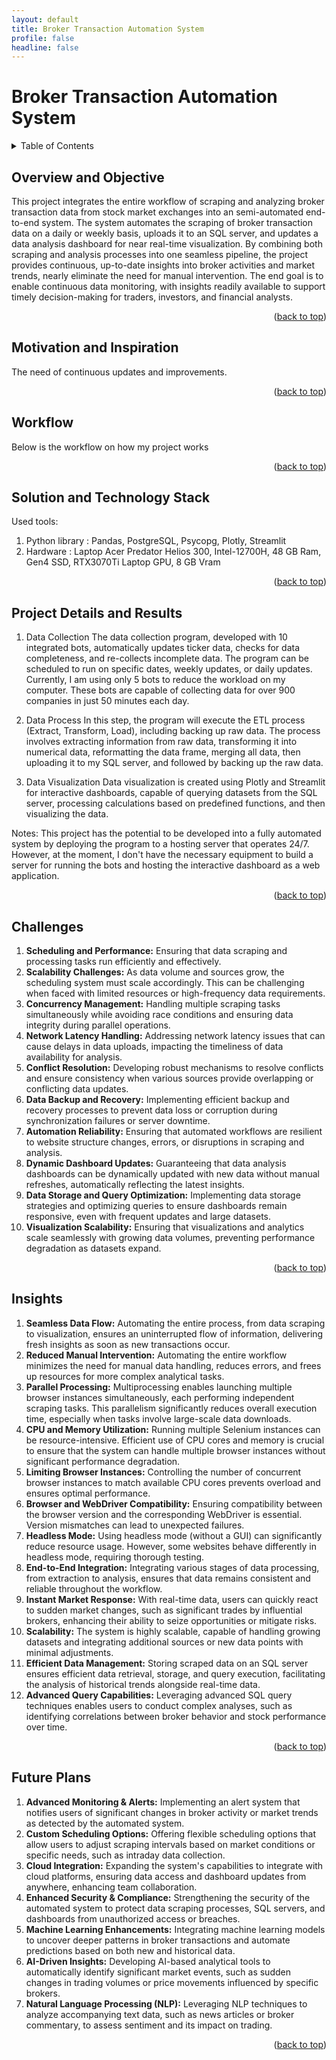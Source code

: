 ```yaml
---
layout: default
title: Broker Transaction Automation System
profile: false
headline: false
---
```


<a id="readme-top"></a>

# Broker Transaction Automation System

<!-- TABLE OF CONTENTS -->
<details>
  <summary>Table of Contents</summary>
  <ol>
    <li> <a href="#overview-and-objective">Overview and Objective</a></li>
    <li><a href="#motivation-and-inspiration">Motivation and Inspiration</a></li>
    <li><a href="#workflow">Workflow</a></li>
    <li><a href="#solution-and-technology-stack">Solution and Technology Stack</a></li>
    <li><a href="#project-details-and-results">Project Details and Results</a></li>
    <li><a href="#challenges">Challenges</a></li>
    <li><a href="#insights">Insights</a></li>
    <li><a href="#future-plans">Future Plans</a></li>
  </ol>
</details>

## Overview and Objective
This project integrates the entire workflow of scraping and analyzing broker transaction data from stock market exchanges into an semi-automated end-to-end system. The system automates the scraping of broker transaction data on a daily or weekly basis, uploads it to an SQL server, and updates a data analysis dashboard for near real-time visualization. By combining both scraping and analysis processes into one seamless pipeline, the project provides continuous, up-to-date insights into broker activities and market trends, nearly eliminate the need for manual intervention. The end goal is to enable continuous data monitoring, with insights readily available to support timely decision-making for traders, investors, and financial analysts.

<p align="right">(<a href="#readme-top">back to top</a>)</p>

## Motivation and Inspiration
The need of continuous updates and improvements.

<p align="right">(<a href="#readme-top">back to top</a>)</p>

## Workflow
Below is the workflow on how my project works

<p align="right">(<a href="#readme-top">back to top</a>)</p>

## Solution and Technology Stack
Used tools:
1. Python library : Pandas, PostgreSQL, Psycopg, Plotly, Streamlit
2. Hardware : Laptop Acer Predator Helios 300, Intel-12700H, 48 GB Ram, Gen4 SSD, RTX3070Ti Laptop GPU, 8 GB Vram

<p align="right">(<a href="#readme-top">back to top</a>)</p>

## Project Details and Results
1. Data Collection
The data collection program, developed with 10 integrated bots, automatically updates ticker data, checks for data completeness, and re-collects incomplete data. The program can be scheduled to run on specific dates, weekly updates, or daily updates. Currently, I am using only 5 bots to reduce the workload on my computer. These bots are capable of collecting data for over 900 companies in just 50 minutes each day.

3. Data Process
In this step, the program will execute the ETL process (Extract, Transform, Load), including backing up raw data. The process involves extracting information from raw data, transforming it into numerical data, reformatting the data frame, merging all data, then uploading it to my SQL server, and followed by backing up the raw data.

2. Data Visualization
Data visualization is created using Plotly and Streamlit for interactive dashboards, capable of querying datasets from the SQL server, processing calculations based on predefined functions, and then visualizing the data.

Notes:
This project has the potential to be developed into a fully automated system by deploying the program to a hosting server that operates 24/7. However, at the moment, I don't have the necessary equipment to build a server for running the bots and hosting the interactive dashboard as a web application.

<p align="right">(<a href="#readme-top">back to top</a>)</p>

## Challenges
1. **Scheduling and Performance:** Ensuring that data scraping and processing tasks run efficiently and effectively.
2. **Scalability Challenges:** As data volume and sources grow, the scheduling system must scale accordingly. This can be challenging when faced with limited resources or high-frequency data requirements.
3. **Concurrency Management:** Handling multiple scraping tasks simultaneously while avoiding race conditions and ensuring data integrity during parallel operations.
4. **Network Latency Handling:** Addressing network latency issues that can cause delays in data uploads, impacting the timeliness of data availability for analysis.
5. **Conflict Resolution:** Developing robust mechanisms to resolve conflicts and ensure consistency when various sources provide overlapping or conflicting data updates.
6. **Data Backup and Recovery:** Implementing efficient backup and recovery processes to prevent data loss or corruption during synchronization failures or server downtime.
7. **Automation Reliability:** Ensuring that automated workflows are resilient to website structure changes, errors, or disruptions in scraping and analysis.
8. **Dynamic Dashboard Updates:** Guaranteeing that data analysis dashboards can be dynamically updated with new data without manual refreshes, automatically reflecting the latest insights.
9. **Data Storage and Query Optimization:** Implementing data storage strategies and optimizing queries to ensure dashboards remain responsive, even with frequent updates and large datasets.
10. **Visualization Scalability:** Ensuring that visualizations and analytics scale seamlessly with growing data volumes, preventing performance degradation as datasets expand.

<p align="right">(<a href="#readme-top">back to top</a>)</p>

## Insights
1. **Seamless Data Flow:** Automating the entire process, from data scraping to visualization, ensures an uninterrupted flow of information, delivering fresh insights as soon as new transactions occur.
2. **Reduced Manual Intervention:** Automating the entire workflow minimizes the need for manual data handling, reduces errors, and frees up resources for more complex analytical tasks.
3. **Parallel Processing:** Multiprocessing enables launching multiple browser instances simultaneously, each performing independent scraping tasks. This parallelism significantly reduces overall execution time, especially when tasks involve large-scale data downloads.
4. **CPU and Memory Utilization:** Running multiple Selenium instances can be resource-intensive. Efficient use of CPU cores and memory is crucial to ensure that the system can handle multiple browser instances without significant performance degradation.
5. **Limiting Browser Instances:** Controlling the number of concurrent browser instances to match available CPU cores prevents overload and ensures optimal performance.
6. **Browser and WebDriver Compatibility:** Ensuring compatibility between the browser version and the corresponding WebDriver is essential. Version mismatches can lead to unexpected failures.
7. **Headless Mode:** Using headless mode (without a GUI) can significantly reduce resource usage. However, some websites behave differently in headless mode, requiring thorough testing.
8. **End-to-End Integration:** Integrating various stages of data processing, from extraction to analysis, ensures that data remains consistent and reliable throughout the workflow.
9. **Instant Market Response:** With real-time data, users can quickly react to sudden market changes, such as significant trades by influential brokers, enhancing their ability to seize opportunities or mitigate risks.
10. **Scalability:** The system is highly scalable, capable of handling growing datasets and integrating additional sources or new data points with minimal adjustments.
11. **Efficient Data Management:** Storing scraped data on an SQL server ensures efficient data retrieval, storage, and query execution, facilitating the analysis of historical trends alongside real-time data.
12. **Advanced Query Capabilities:** Leveraging advanced SQL query techniques enables users to conduct complex analyses, such as identifying correlations between broker behavior and stock performance over time.

<p align="right">(<a href="#readme-top">back to top</a>)</p>

## Future Plans
1. **Advanced Monitoring & Alerts:** Implementing an alert system that notifies users of significant changes in broker activity or market trends as detected by the automated system.
2. **Custom Scheduling Options:** Offering flexible scheduling options that allow users to adjust scraping intervals based on market conditions or specific needs, such as intraday data collection.
3. **Cloud Integration:** Expanding the system's capabilities to integrate with cloud platforms, ensuring data access and dashboard updates from anywhere, enhancing team collaboration.
4. **Enhanced Security & Compliance:** Strengthening the security of the automated system to protect data scraping processes, SQL servers, and dashboards from unauthorized access or breaches.
5. **Machine Learning Enhancements:** Integrating machine learning models to uncover deeper patterns in broker transactions and automate predictions based on both new and historical data.
6. **AI-Driven Insights:** Developing AI-based analytical tools to automatically identify significant market events, such as sudden changes in trading volumes or price movements influenced by specific brokers.
7. **Natural Language Processing (NLP):** Leveraging NLP techniques to analyze accompanying text data, such as news articles or broker commentary, to assess sentiment and its impact on trading.

<p align="right">(<a href="#readme-top">back to top</a>)</p>
